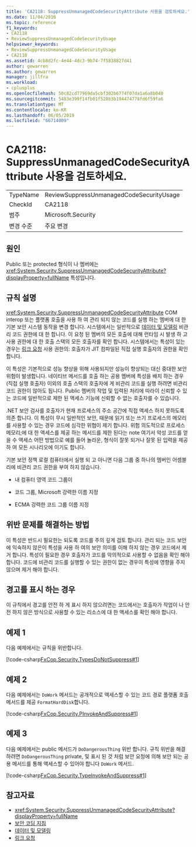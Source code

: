 ```yaml
---
title: 'CA2118: SuppressUnmanagedCodeSecurityAttribute 사용을 검토하세요.'
ms.date: 11/04/2016
ms.topic: reference
f1_keywords:
- CA2118
- ReviewSuppressUnmanagedCodeSecurityUsage
helpviewer_keywords:
- ReviewSuppressUnmanagedCodeSecurityUsage
- CA2118
ms.assetid: 4cb8d2fc-4e44-4dc3-9b74-7f5838827d41
author: gewarren
ms.author: gewarren
manager: jillfra
ms.workload:
- cplusplus
ms.openlocfilehash: 50c82cd77969da5cbf302b6774f07da1a6a8b040
ms.sourcegitcommit: 5483e399f14fb01f528b3b194474778fd6f59fa6
ms.translationtype: MT
ms.contentlocale: ko-KR
ms.lasthandoff: 06/05/2019
ms.locfileid: "66714009"
---
```

# <a name="ca2118-review-suppressunmanagedcodesecurityattribute-usage"></a>CA2118: SuppressUnmanagedCodeSecurityAttribute 사용을 검토하세요.

|||
|-|-|
|TypeName|ReviewSuppressUnmanagedCodeSecurityUsage|
|CheckId|CA2118|
|범주|Microsoft.Security|
|변경 수준|주요 변경|

## <a name="cause"></a>원인

Public 또는 protected 형식이 나 멤버에는 <xref:System.Security.SuppressUnmanagedCodeSecurityAttribute?displayProperty=fullName> 특성입니다.

## <a name="rule-description"></a>규칙 설명

<xref:System.Security.SuppressUnmanagedCodeSecurityAttribute> COM interop 또는 플랫폼 호출을 사용 하 여 관리 되지 않는 코드를 실행 하는 멤버에 대 한 기본 보안 시스템 동작을 변경 합니다. 시스템에서는 일반적으로 [데이터 및 모델링](/dotnet/framework/data/index) 비관리 코드 권한에 대 한 합니다. 이 요청 된 멤버의 모든 호출에 대해 런타임 시 발생 하 고 사용 권한에 대 한 호출 스택의 모든 호출자를 확인 합니다. 시스템에서는 특성이 있는 경우는 [링크 요청](/dotnet/framework/misc/link-demands) 사용 권한의: 호출자가 JIT 컴파일된 직접 실행 호출자의 권한을 확인 합니다.

이 특성은 기본적으로 성능 향상을 위해 사용되지만 성능이 향상되는 대신 중대한 보안 위험이 발생합니다. 네이티브 메서드를 호출 하는 공용 멤버에 특성을 배치 하는 경우 (직접 실행 호출자) 이외의 호출 스택의 호출자에 게 비관리 코드를 실행 하려면 비관리 코드 권한이 않아도 됩니다. Public 멤버의 작업 및 입력된 처리에 따라이 신뢰할 수 있는 코드에 일반적으로 제한 된 액세스 기능에 신뢰할 수 없는 호출자를 수 있습니다.

.NET 보안 검사를 호출자가 현재 프로세스의 주소 공간에 직접 액세스 하지 못하도록 의존 합니다. 이 특성이 무시 일반적인 보안, 때문에 읽기 또는 쓰기 프로세스의 메모리를 사용할 수 있는 경우 코드에 심각한 위협이 제기 합니다. 위험 의도적으로 프로세스 메모리;에 대 한 액세스를 제공 하는 메서드를 제한 된다는 note 여기서 악성 코드를 얻을 수 액세스 어떤 방법으로 예를 들어 놀라운, 형식이 잘못 되거나 잘못 된 입력을 제공 하 여 모든 시나리오에 이기도 합니다.

기본 보안 정책 로컬 컴퓨터에서 실행 되 고 아니면 다음 그룹 중 하나의 멤버인 어셈블리에 비관리 코드 권한을 부여 하지 않습니다.

- 내 컴퓨터 영역 코드 그룹이

- 코드 그룹, Microsoft 강력한 이름 지정

- ECMA 강력한 코드 그룹 이름 지정

## <a name="how-to-fix-violations"></a>위반 문제를 해결하는 방법

이 특성은 반드시 필요한는 되도록 코드를 주의 깊게 검토 합니다. 관리 되는 코드 보안에 익숙하지 않은이 특성을 사용 하 여의 보안 의미를 이해 하지 않는 경우 코드에서 제거 합니다. 특성이 필요한 경우 호출자가 코드를 악의적으로 사용할 수 없음을 확인 해야 합니다. 코드에 비관리 코드를 실행할 수 있는 권한이 없는 경우이 특성에 영향을 주지 않으며 제거 해야 합니다.

## <a name="when-to-suppress-warnings"></a>경고를 표시 하는 경우

이 규칙에서 경고를 안전 하 게 표시 하지 않으려면는 코드에서는 호출자가 작업이 나 안전 하지 않은 방식으로 사용할 수 있는 리소스에 대 한 액세스를 확인 해야 합니다.

## <a name="example-1"></a>예제 1

다음 예제에서는 규칙을 위반합니다.

[!code-csharp[FxCop.Security.TypesDoNotSuppress#1](../code-quality/codesnippet/CSharp/ca2118-review-suppressunmanagedcodesecurityattribute-usage_1.cs)]

## <a name="example-2"></a>예제 2

다음 예제에서는 `DoWork` 메서드는 공개적으로 액세스할 수 있는 코드 경로 플랫폼 호출 메서드를 제공 `FormatHardDisk`합니다.

[!code-csharp[FxCop.Security.PInvokeAndSuppress#1](../code-quality/codesnippet/CSharp/ca2118-review-suppressunmanagedcodesecurityattribute-usage_2.cs)]

## <a name="example-3"></a>예제 3

다음 예제에서는 public 메서드가 `DoDangerousThing` 위반 합니다. 규칙 위반을 해결 하려면 `DoDangerousThing` private, 및 표시 된 것 처럼 보안 요청에 의해 보안 되는 공용 메서드를 통해 액세스할 수 있어야 합니다 `DoWork` 메서드.

[!code-csharp[FxCop.Security.TypeInvokeAndSuppress#1](../code-quality/codesnippet/CSharp/ca2118-review-suppressunmanagedcodesecurityattribute-usage_3.cs)]

## <a name="see-also"></a>참고자료

- <xref:System.Security.SuppressUnmanagedCodeSecurityAttribute?displayProperty=fullName>
- [보안 코딩 지침](/dotnet/standard/security/secure-coding-guidelines)
- [데이터 및 모델링](/dotnet/framework/data/index)
- [링크 요청](/dotnet/framework/misc/link-demands)